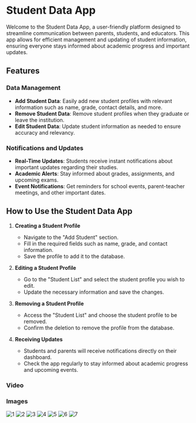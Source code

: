 # Student Data App

Welcome to the Student Data App, a user-friendly platform designed to streamline communication between parents, students, and educators. This app allows for efficient management and updating of student information, ensuring everyone stays informed about academic progress and important updates.

## Features

### Data Management
- **Add Student Data**: Easily add new student profiles with relevant information such as name, grade, contact details, and more.
- **Remove Student Data**: Remove student profiles when they graduate or leave the institution.
- **Edit Student Data**: Update student information as needed to ensure accuracy and relevancy.

### Notifications and Updates
- **Real-Time Updates**: Students receive instant notifications about important updates regarding their studies.
- **Academic Alerts**: Stay informed about grades, assignments, and upcoming exams.
- **Event Notifications**: Get reminders for school events, parent-teacher meetings, and other important dates.

## How to Use the Student Data App

1. **Creating a Student Profile**
   - Navigate to the "Add Student" section.
   - Fill in the required fields such as name, grade, and contact information.
   - Save the profile to add it to the database.

2. **Editing a Student Profile**
   - Go to the "Student List" and select the student profile you wish to edit.
   - Update the necessary information and save the changes.

3. **Removing a Student Profile**
   - Access the "Student List" and choose the student profile to be removed.
   - Confirm the deletion to remove the profile from the database.

4. **Receiving Updates**
   - Students and parents will receive notifications directly on their dashboard.
   - Check the app regularly to stay informed about academic progress and upcoming events.
  
### Video
### Images


![1](https://github.com/shyamshiyani/StudentDataApp/assets/149999914/26af2bd3-208b-4595-9a70-db621fa04324)
![2](https://github.com/shyamshiyani/StudentDataApp/assets/149999914/11a8971b-4bed-4f58-ba53-f76b647db0b5)
![3](https://github.com/shyamshiyani/StudentDataApp/assets/149999914/8d18485a-637d-48de-aed5-c77233f14c29)
![4](https://github.com/shyamshiyani/StudentDataApp/assets/149999914/544de78d-08ac-4367-a4f7-d5450a28983e)
![5](https://github.com/shyamshiyani/StudentDataApp/assets/149999914/c4b1bff9-7840-4ad8-b69b-1b4f82a84d19)
![6](https://github.com/shyamshiyani/StudentDataApp/assets/149999914/f18be629-2201-4e95-bc5f-9985ee6479cc)
![7](https://github.com/shyamshiyani/StudentDataApp/assets/149999914/c2845ba8-5792-4aae-9274-9975b3399bea)



